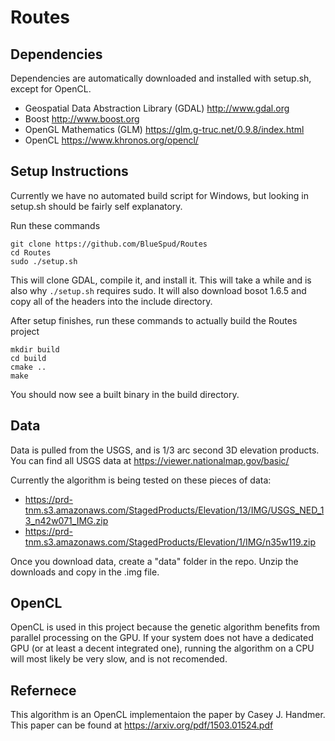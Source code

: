 # Routes

## Dependencies
Dependencies are automatically downloaded and installed with setup.sh, except for OpenCL.

- Geospatial Data Abstraction Library (GDAL)  http://www.gdal.org
- Boost  http://www.boost.org
- OpenGL Mathematics (GLM) https://glm.g-truc.net/0.9.8/index.html
- OpenCL https://www.khronos.org/opencl/

## Setup Instructions
Currently we have no automated build script for Windows, but looking in setup.sh should be fairly self explanatory.

Run these commands
```
git clone https://github.com/BlueSpud/Routes
cd Routes
sudo ./setup.sh
```
This will clone GDAL, compile it, and install it. This will take a while and is also why `./setup.sh` requires sudo. It will also download bosot 1.6.5 and copy all of the headers into the include directory.


After setup finishes, run these commands to actually build the Routes project
```
mkdir build
cd build
cmake ..
make
```
You should now see a built binary in the build directory.

## Data
Data is pulled from the USGS, and is 1/3 arc second 3D elevation products. You can find all USGS data at https://viewer.nationalmap.gov/basic/

Currently the algorithm is being tested on these pieces of data:
- https://prd-tnm.s3.amazonaws.com/StagedProducts/Elevation/13/IMG/USGS_NED_13_n42w071_IMG.zip
- https://prd-tnm.s3.amazonaws.com/StagedProducts/Elevation/1/IMG/n35w119.zip

Once you download data, create a "data" folder in the repo. Unzip the downloads and copy in the .img file.

## OpenCL
OpenCL is used in this project because the genetic algorithm benefits from parallel processing on the GPU. If your system does not have a dedicated GPU (or at least a decent integrated one), running the algorithm on a CPU will most likely be very slow, and is not recomended.

## Refernece
This algorithm is an OpenCL implementaion the paper by Casey J. Handmer. This paper can be found at https://arxiv.org/pdf/1503.01524.pdf
